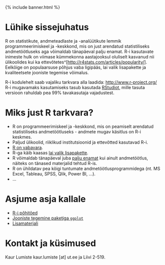 ﻿---
layout: frontpage
---

<div class="head_example">
 {% include banner.html %}
</div>


# Lühike sissejuhatus

R on statistikute, andmeteadlaste ja -analüütikute lemmik programmeerimiskeel ja -keskkond, mis on just arendatud statistiliseks andmetöötluseks aga võimaldab tänapäeval palju enamat. R-i kasutavate inimeste hulk on viimase kümmekonna aastajooksul oluliselt kasvanud nii ülikoolides kui ka ettevõtetes^[http://r4stats.com/articles/popularity/]. Eelkõige on populaarsuse põhjus vaba ligipääs, lai valik lisapakette ja kvaliteetsete jooniste tegemise võimalus. 

R-i kodulehelt saab vajaliku tarkvara alla laadida: http://www.r-project.org/
R-i mugavamaks kasutamiseks tasub kasutada [RStudiot](https://rstudio.com/), mille tasuta versioon rahuldab pea 99% tavakasutaja vajadustest.


# Miks just R tarkvara?

* R on programmeerimiskeel ja -keskkond, mis on peamiselt arendatud statistiliseks andmetöötluseks - andmete mugav käsitlus on R-i keskmes.
* Paljud ülikoolid, riiklikud institutsioonid ja ettevõtted kasutavad R-i.
* [R on vabavara](https://cran.r-project.org/).
* R-ga käib kaasas [lai valik lisapakette](https://cran.r-project.org/web/packages/available_packages_by_name.html).
* R võimaldab tänapäeval juba [palju enamat](https://www.google.com/search?q=r+possibilities) kui ainult andmetöötlus, näiteks on tänased materjalid tehtud R-is.
* R on ühildatav pea kõigi tuntumate andmetöötlusprogrammidega (nt. MS Excel, Tableau, SPSS, Qlik, Power BI, ...).
* ...


# Asjume asja kallale

* [R-i põhitõed](r_basics)
* [Jooniste tegemine paketiga `ggplot`](ggplot)
* [Lisamaterjali](lisamaterjal)



# Kontakt ja küsimused

Kaur Lumiste kaur.lumiste [at] ut.ee ja Liivi 2-519.
